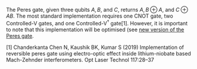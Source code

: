 The Peres gate, given three qubits $A, B$, and $C$, returns $A, B \oplus A$, and $C \oplus AB$. The most standard implementation requires one CNOT gate, two Controlled-V gates, and one Controlled-V$^\dagger$ gate[1]. However, it is important to note that this implementation will be optimised (see [new version of the Peres gate](Peres_proposed.png). 

[1] Chanderkanta Chen N, Kaushik BK, Kumar S (2019) Implementation of reversible peres gate using electro-optic effect inside lithium-niobate based Mach-Zehnder interferometers. Opt Laser Technol 117:28–37
